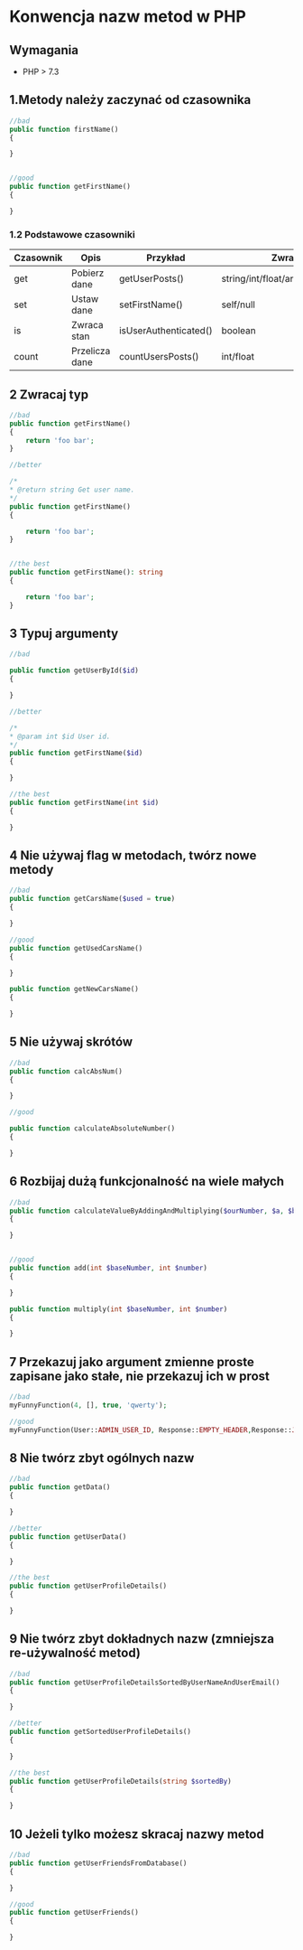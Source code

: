 # Konwencja nazw metod w PHP
## Wymagania
* PHP > 7.3 

## 1.Metody należy zaczynać od czasownika
```php
//bad
public function firstName()
{

}


//good
public function getFirstName()
{

}

```
### 1.2 Podstawowe czasowniki
|Czasownik  |Opis  |Przykład  | Zwraca
|--|---|---|---|
|get   | Pobierz dane  | getUserPosts()  | string/int/float/array/object/null
|set   | Ustaw dane  | setFirstName()  | self/null
|is   | Zwraca stan  | isUserAuthenticated()  | boolean
|count   | Przelicza dane  | countUsersPosts()  | int/float



## 2 Zwracaj typ

```php
//bad
public function getFirstName()
{
    return 'foo bar';
}

//better

/*
* @return string Get user name.
*/
public function getFirstName()
{

    return 'foo bar';
}


//the best
public function getFirstName(): string
{

    return 'foo bar';
}

```

## 3 Typuj argumenty

```php
//bad

public function getUserById($id)
{

}

//better

/*
* @param int $id User id.
*/
public function getFirstName($id)
{

}

//the best
public function getFirstName(int $id)
{

}

```

## 4 Nie używaj flag w metodach, twórz nowe metody

```php
//bad
public function getCarsName($used = true)
{

}

//good
public function getUsedCarsName()
{

}

public function getNewCarsName()
{

}

```
## 5 Nie używaj skrótów
```php
//bad
public function calcAbsNum()
{

}

//good

public function calculateAbsoluteNumber()
{

}
```

## 6 Rozbijaj dużą funkcjonalność na wiele małych
```php
//bad
public function calculateValueByAddingAndMultiplying($ourNumber, $a, $b)
{

}


//good
public function add(int $baseNumber, int $number)
{

} 

public function multiply(int $baseNumber, int $number)
{

}

```

## 7 Przekazuj jako argument zmienne proste zapisane jako stałe, nie przekazuj ich w prost
```php
//bad
myFunnyFunction(4, [], true, 'qwerty');

//good
myFunnyFunction(User::ADMIN_USER_ID, Response::EMPTY_HEADER,Response::JSON, Keyboard::QWERTY_KEYBOARD);
```

## 8 Nie twórz zbyt ogólnych nazw
```php
//bad
public function getData()
{

}

//better
public function getUserData()
{

}

//the best
public function getUserProfileDetails()
{

}
```


## 9 Nie twórz zbyt dokładnych nazw (zmniejsza re-używalność metod)
```php
//bad
public function getUserProfileDetailsSortedByUserNameAndUserEmail()
{

}

//better
public function getSortedUserProfileDetails()
{

}

//the best
public function getUserProfileDetails(string $sortedBy)
{

}
```

## 10 Jeżeli tylko możesz skracaj nazwy metod
```php
//bad
public function getUserFriendsFromDatabase()
{

}

//good
public function getUserFriends()
{

}